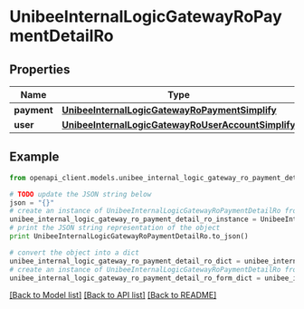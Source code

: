 # UnibeeInternalLogicGatewayRoPaymentDetailRo


## Properties

Name | Type | Description | Notes
------------ | ------------- | ------------- | -------------
**payment** | [**UnibeeInternalLogicGatewayRoPaymentSimplify**](UnibeeInternalLogicGatewayRoPaymentSimplify.md) |  | [optional] 
**user** | [**UnibeeInternalLogicGatewayRoUserAccountSimplify**](UnibeeInternalLogicGatewayRoUserAccountSimplify.md) |  | [optional] 

## Example

```python
from openapi_client.models.unibee_internal_logic_gateway_ro_payment_detail_ro import UnibeeInternalLogicGatewayRoPaymentDetailRo

# TODO update the JSON string below
json = "{}"
# create an instance of UnibeeInternalLogicGatewayRoPaymentDetailRo from a JSON string
unibee_internal_logic_gateway_ro_payment_detail_ro_instance = UnibeeInternalLogicGatewayRoPaymentDetailRo.from_json(json)
# print the JSON string representation of the object
print UnibeeInternalLogicGatewayRoPaymentDetailRo.to_json()

# convert the object into a dict
unibee_internal_logic_gateway_ro_payment_detail_ro_dict = unibee_internal_logic_gateway_ro_payment_detail_ro_instance.to_dict()
# create an instance of UnibeeInternalLogicGatewayRoPaymentDetailRo from a dict
unibee_internal_logic_gateway_ro_payment_detail_ro_form_dict = unibee_internal_logic_gateway_ro_payment_detail_ro.from_dict(unibee_internal_logic_gateway_ro_payment_detail_ro_dict)
```
[[Back to Model list]](../README.md#documentation-for-models) [[Back to API list]](../README.md#documentation-for-api-endpoints) [[Back to README]](../README.md)


